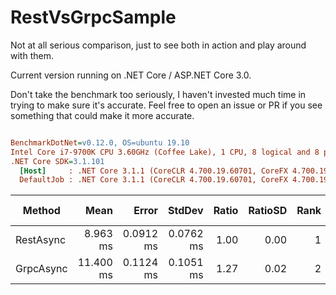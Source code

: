 # RestVsGrpcSample

Not at all serious comparison, just to see both in action and play around with them.

Current version running on .NET Core / ASP.NET Core 3.0.

Don't take the benchmark too seriously, I haven't invested much time in trying to make sure it's accurate. Feel free to open an issue or PR if you see something that could make it more accurate.

``` ini

BenchmarkDotNet=v0.12.0, OS=ubuntu 19.10
Intel Core i7-9700K CPU 3.60GHz (Coffee Lake), 1 CPU, 8 logical and 8 physical cores
.NET Core SDK=3.1.101
  [Host]     : .NET Core 3.1.1 (CoreCLR 4.700.19.60701, CoreFX 4.700.19.60801), X64 RyuJIT
  DefaultJob : .NET Core 3.1.1 (CoreCLR 4.700.19.60701, CoreFX 4.700.19.60801), X64 RyuJIT


```
|    Method |      Mean |     Error |    StdDev | Ratio | RatioSD | Rank |    Gen 0 | Gen 1 | Gen 2 | Allocated |
|---------- |----------:|----------:|----------:|------:|--------:|-----:|---------:|------:|------:|----------:|
| RestAsync |  8.963 ms | 0.0912 ms | 0.0762 ms |  1.00 |    0.00 |    1 |  62.5000 |     - |     - | 465.33 KB |
| GrpcAsync | 11.400 ms | 0.1124 ms | 0.1051 ms |  1.27 |    0.02 |    2 | 125.0000 |     - |     - | 818.16 KB |

